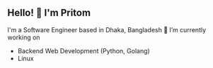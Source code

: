 ## Hello! 👋 I'm Pritom
I'm a Software Engineer based in Dhaka, Bangladesh
🔭 I’m currently working on 
* Backend Web Development (Python, Golang)
* Linux
<!--
**PritomKarmokar/PritomKarmokar** is a ✨ _special_ ✨ repository because its `README.md` (this file) appears on your GitHub profile.

Here are some ideas to get you started:

- 🔭 I’m currently working on ...
- 🌱 I’m currently learning ...
- 👯 I’m looking to collaborate on ...
- 🤔 I’m looking for help with ...
- 💬 Ask me about ...
- 📫 How to reach me: ...
- 😄 Pronouns: ...
- ⚡ Fun fact: ...
-->
